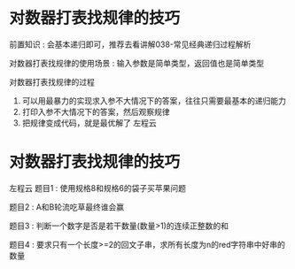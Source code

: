 <!-- Slide number: 1 -->
# 对数器打表找规律的技巧
前置知识 : 会基本递归即可，推荐去看讲解038-常见经典递归过程解析

对数器打表找规律的使用场景 : 输入参数是简单类型，返回值也是简单类型

对数器打表找规律的过程
1) 可以用最暴力的实现求入参不大情况下的答案，往往只需要最基本的递归能力
2) 打印入参不大情况下的答案，然后观察规律
3) 把规律变成代码，就是最优解了
左程云

<!-- Slide number: 2 -->
# 对数器打表找规律的技巧
左程云
题目1 : 使用规格8和规格6的袋子买苹果问题

题目2 : A和B轮流吃草最终谁会赢

题目3 : 判断一个数字是否是若干数量(数量>1)的连续正整数的和

题目4 : 要求只有一个长度>=2的回文子串，求所有长度为n的red字符串中好串的数量